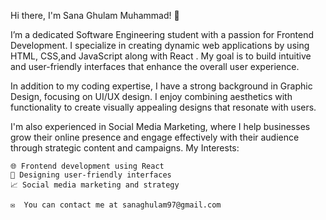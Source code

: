 Hi there, I'm Sana Ghulam Muhammad! 👋

I’m a dedicated Software Engineering student with a passion for Frontend Development. I specialize in creating dynamic web applications by using HTML, CSS,and JavaScript along with React . My goal is to build intuitive and user-friendly interfaces that enhance the overall user experience.

In addition to my coding expertise, I have a strong background in Graphic Design, focusing on UI/UX design. I enjoy combining aesthetics with functionality to create visually appealing designs that resonate with users.

I'm also experienced in Social Media Marketing, where I help businesses grow their online presence and engage effectively with their audience through strategic content and campaigns.
My Interests:

    🌐 Frontend development using React
    🎨 Designing user-friendly interfaces
    📈 Social media marketing and strategy

    ✉️  You can contact me at sanaghulam97@gmail.com
